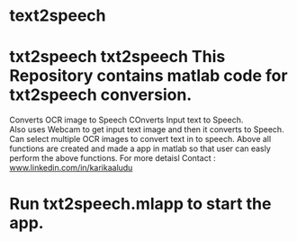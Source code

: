 # text2speech
# txt2speech txt2speech This Repository contains matlab code for txt2speech conversion. 
Converts OCR image to Speech COnverts Input text to Speech.  
Also uses Webcam to get input text image and then it converts to Speech. 
Can select multiple OCR images to convert text in to speech.
Above all functions are created and made a app in matlab so that user can easly perform the above functions. 
For more detaisl Contact : www.linkedin.com/in/karikaaludu 
# Run txt2speech.mlapp to start the app.
